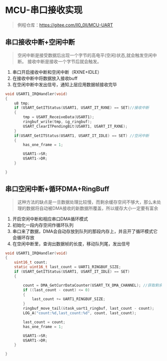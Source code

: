 # MCU-串口接收实现

>例程仓库：https://gitee.com/ll0_0ll/MCU-UART

## 串口接收中断+空闲中断

>空闲中断是接受数据后出现一个字节的高电平(空闲)状态,就会触发空闲中断。
>接收中断是接收一个字节后就会触发。

1. 串口开启接收中断和空闲中断（RXNE+IDLE）
2. 在接收中断中将数据放入接收buff
3. 在空闲中断中发出信号，通知上层应用数据帧接收完毕

```c
void USART1_IRQHandler(void)
{
    u8 tmp;
    if (USART_GetITStatus(USART1, USART_IT_RXNE) == SET)//接收中断
    {
        tmp = USART_ReceiveData(USART1);
        ringbuf_write(tmp, &g_ringbuf);
        USART_ClearITPendingBit(USART1, USART_IT_RXNE);
    }
    if(USART_GetITStatus(USART1, USART_IT_IDLE) == SET) //空闲中断
    {
        has_one_frame = 1;

        USART1->SR;
        USART1->DR;
    }

}
```


## 串口空闲中断+循环DMA+RingBuff

>这种方法的缺点是一旦数据处理比较慢，而剩余缓存空间不够大，那么未处理的数据将自动被DMA接收的新数据所覆盖，所以缓存大小一定要有富余

1. 开启空闲中断和相应串口DMA循环模式
2. 初始化一段内存空间作循环队列
2. 串口来了数据，DMA会自动存放到队列的那段内存上，并且开了循环模式它会循环存放
3. 在空闲中断里，查询出数据帧的长度，移动队列尾，发出信号


```c
void USART1_IRQHandler(void)
{
    uint16_t count;
    static uint16_t last_count = UART1_RINGBUF_SIZE;
    if (USART_GetITStatus(USART1, USART_IT_IDLE) == SET)
    {

        count = DMA_GetCurrDataCounter(USART_TX_DMA_CHANNEL); //获取剩余的数据数量
        if ((last_count - count) <= 0)
        {
            last_count += UART1_RINGBUF_SIZE;
        }
        ringbuf_move_tail(&task_uart1_ringbuf, last_count - count);
        LOG_A("count:%d,last_count:%d", count, last_count);

        last_count = count;
        has_one_frame = 1;

        USART1->SR;
        USART1->DR;
    }

}
```
